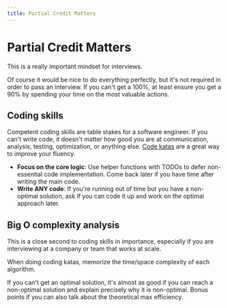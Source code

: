 ```yaml
---
title: Partial Credit Matters
--- 
```


# Partial Credit Matters

This is a really important mindset for interviews.  

Of course it would be nice to do everything perfectly, but it's not required in order to pass an interview. If you can't get a 100%, at least ensure you get a 90% by spending your time on the most valuable actions.


## Coding skills

Competent coding skills are table stakes for a software engineer. If you can't write code, it doesn't matter how good you are at communication, analysis, testing, optimization, or anything else. [Code katas](https://hthuman.github.io/tech-interview-tips/code-katas) are a great way to improve your fluency.

* **Focus on the core logic**: Use helper functions with TODOs to defer non-essential code implementation. Come back later if you have time after writing the main code.
* **Write ANY code**: If you're running out of time but you have a non-optimal solution, ask if you can code it up and work on the optimal approach later.  

## Big O complexity analysis

This is a close second to coding skills in importance, especially if you are interviewing at a company or team that works at scale.

When doing coding katas, memorize the time/space complexity of each algorithm.

If you can't get an optimal solution, it's almost as good if you can reach a non-optimal solution and explain precisely why it is non-optimal. Bonus points if you can also talk about the theoretical max efficiency.
